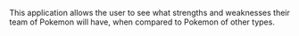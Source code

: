 This application allows the user to see what strengths and weaknesses their team of Pokemon will have, when compared to Pokemon of other types.
